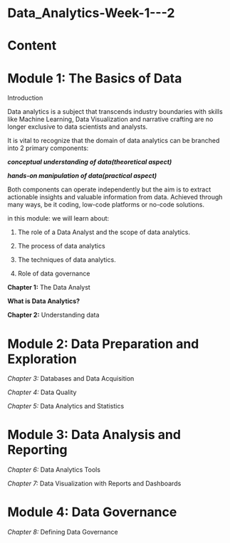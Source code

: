 # Data_Analytics-Week-1---2

# Content

# Module 1: The Basics of Data

Introduction

Data analytics is a subject that transcends industry boundaries with skills like Machine Learning, Data Visualization and narrative crafting are no longer exclusive to data scientists and analysts.

It is vital to recognize that the domain of data analytics can be branched into 2 primary components:

***conceptual understanding of data(theoretical aspect)***

***hands-on manipulation of data(practical aspect)***

Both components can operate independently but the aim is to extract actionable insights and valuable information from data. Achieved through many ways, be it coding, low-code platforms or no-code solutions.

in this module: we will learn about:

1. The role of a Data Analyst and the scope of data analytics.

2. The process of data analytics

3. The techniques of data analytics.

4. Role of data governance


**Chapter 1:** The Data Analyst

**What is Data Analytics?**



**Chapter 2:** Understanding data

# Module 2: Data Preparation and Exploration

*Chapter 3:* Databases and Data Acquisition

*Chapter 4:* Data Quality

*Chapter 5:* Data Analytics and Statistics

# Module 3: Data Analysis and Reporting

*Chapter 6:* Data Analytics Tools

*Chapter 7:* Data Visualization with Reports and Dashboards

# Module 4: Data Governance

*Chapter 8:* Defining Data Governance


